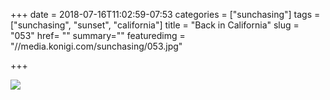 +++
date = 2018-07-16T11:02:59-07:53
categories = ["sunchasing"]
tags = ["sunchasing", "sunset", "california"]
title = "Back in California"
slug = "053"
href= ""
summary=""
featuredimg = "//media.konigi.com/sunchasing/053.jpg"

+++

<img src="//media.konigi.com/sunchasing/053.jpg" />
